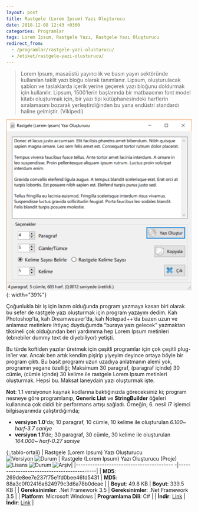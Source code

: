 ```yaml
---
layout: post
title: Rastgele (Lorem Ipsum) Yazı Oluşturucu
date: 2018-12-08 12:43 +0300
categories: Programlar
tags: Lorem Ipsum, Rastgele Yazı, Rastgele Yazı Oluşturucu
redirect_from:
  - /programlar/rastgele-yazi-olusturucu/
  - /etiket/rastgele-yazi-olusturucu/
---
```

> Lorem Ipsum, masaüstü yayıncılık ve basın yayın sektöründe kullanılan taklit yazı bloğu olarak tanımlanır. Lipsum, oluşturulacak şablon ve taslaklarda içerik yerine geçerek yazı bloğunu doldurmak için kullanılır. Lipsum, 1500’lerin başlarında bir matbaacının font model kitabı oluşturmak için, bir yazı tipi kütüphanesindeki harflerin sıralamasını bozarak yerleştirdiğinden bu yana endüstri standardı haline gelmiştir. (Vikipedi)

![rastgele-yazi](/images/programlar/rastgele-yazi.png){: width="39%"}

Çoğunlukla bir iş için lazım olduğunda program yazmaya kasan biri olarak bu sefer de rastgele yazı oluşturmak için program yazayım dedim. Kah Photoshop’ta, kah Dreamweaver’da, kah Notepad++’da bazen uzun ve anlamsız metinlere ihtiyaç duyduğumda “buraya yazı gelecek” yazmaktan tiksineli çok olduğundan beri yardımıma hep Lorem Ipsum metinleri (ebnebiler dummy text de diyebiliyor) yetişti. 

Bu türde koftiden yazılar üretmek için çeşitli programlar için çok çeşitli plug-in’ler var. Ancak ben artık kendim pişirip yiyeyim deyince ortaya böyle bir program çıktı. Bu basit programı uzun uzadıya anlatmanın alemi yok, programın yegane özelliği; Maksimum 30 paragraf, (paragraf içinde) 30 cümle, (cümle içinde) 30 kelime ile rastgele Lorem Ipsum metinleri oluşturmak. Hepsi bu. Maksat laneydain yazı oluşturmak işte.

**Not**: 1.1 versiyonun kaynak kodlarına baktığınızda göreceksiniz ki; program nesneye göre programlanıp, **Generic List** ve **StringBuilder** öğeleri kullanınca çok ciddi bir performans artışı sağladı. Örneğin; 6. nesil i7 işlemci bilgisayarımda çalıştırdığımda;

- **versiyon 1.0**'da; 10 paragraf, 10 cümle, 10 kelime ile oluşturulan *6.100~ harf-3.7 saniye*
- **versiyon 1.1**'de; 30 paragraf, 30 cümle, 30 kelime ile oluşturulan *164.000~ harf-0.27 saniye*

{:.tablo-ortali}
| Rastgele (Lorem Ipsum) Yazı Oluşturucu<br>![Versiyon](https://img.shields.io/badge/Versiyon-1.1-blueviolet.svg?style=flat) ![Durum](https://img.shields.io/badge/Durum-Çalışıyor-success.svg?style=flat) | Rastgele (Lorem Ipsum) Yazı Oluşturucu (Proje)<br>![Lisans](https://img.shields.io/badge/Lisans-MIT-blue.svg?style=flat) ![Durum](https://img.shields.io/badge/Proje-Sonlandırıldı-lightgray.svg?style=flat) ![Arşiv](https://img.shields.io/badge/Arşiv-orange.svg?style=flat)|
|----------------------------------------- -|-------------------------------------------|
| **MD5**: 269de8ee7e237f75e1fd0bee46fd5431 | **MD5**: 88a3c0f02416a624979c3d6a78b0deae | 
| **Boyut**: 49.8 KB                       | **Boyut**:  339.5 KB                         |
| **Gereksinimler**: .Net Framework 3.5     | **Gereksinimler**: .Net Framework 3.5     |
| **Platform**: Microsoft Windows           | **Programlama Dili**: C#                  |
| **İndir**: [Link](https://www.dropbox.com/s/c4nclpc6npc2a1s/rastgele-yazi-olusturucu.zip?dl=1)         | **İndir**: [Link](https://www.dropbox.com/s/ohs0fu3rhindjk3/rastgele-yazi-olusturucu-proje.zip?dl=1)                      |